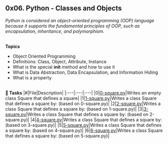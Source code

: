 ## 0x06. Python - Classes and Objects

*Python is considered an object-oriented programming (OOP) language because it supports the fundamental principles of OOP, such as encapsulation, inheritance, and polymorphism.*
<br><br>

**Topics**
* Object Oriented Programming
* Definitions: Class, Object, Attribute, Instance
* What is the special __init__ method and how to use it
* What is Data Abstraction, Data Encapsulation, and Information Hiding
* What is a property
<br><br>

**📄 Tasks**
|#|File|Description|
|:---|:---|:---|
|0|[0-square.py](./0-square.py)|Writes an empty class Square that defines a square|
|1|[1-square.py](./1-square.py)|Writes a class Square that defines a square by: (based on 0-square.py)|
|2|[2-square.py](./2-square.py)|Writes a class Square that defines a square by: (based on 1-square.py)|
|3|[3-square.py](./3-square.py)|Writes a class Square that defines a square by: (based on 2-square.py)|
|4|[4-square.py](./4-square.py)|Writes a class Square that defines a square by: (based on 3-square.py)|
|5|[5-square.py](./5-square.py)|Writes a class Square that defines a square by: (based on 4-square.py)|
|6|[6-square.py](./6-square.py)|Writes a class Square that defines a square by: (based on 5-square.py)|
